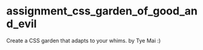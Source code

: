 # assignment_css_garden_of_good_and_evil
Create a CSS garden that adapts to your whims.
by Tye Mai :)
